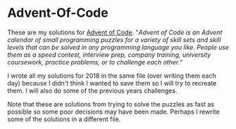 # Advent-Of-Code

These are my solutions for [Advent of Code](https://adventofcode.com/2018/about). "*Advent of Code is an Advent calendar of small programming puzzles for a variety of skill sets and skill levels that can be solved in any programming language you like. People use them as a speed contest, interview prep, company training, university coursework, practice problems, or to challenge each other.*"

I wrote all my solutions for 2018 in the same file (over writing them each day) because I didn't think I wanted to save them so I will try to recreate them. I will also do some of the previous years challenges.

Note that these are solutions from trying to solve the puzzles as fast as possible so some poor decisions may have been made. Perhaps I rewrite some of the solutions in a different file.
